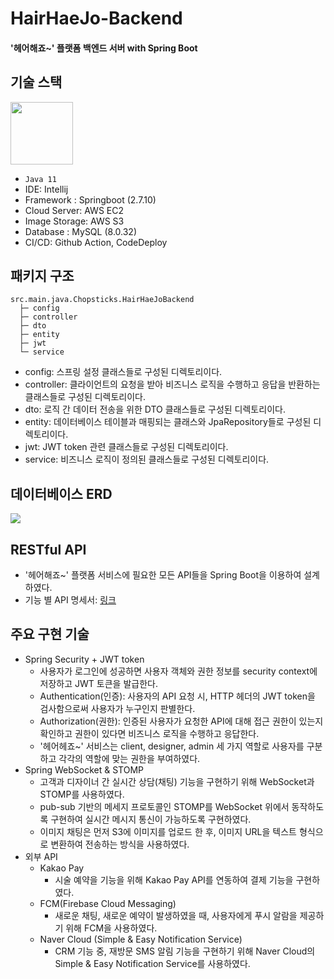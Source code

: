 # HairHaeJo-Backend
#### '헤어해죠~' 플랫폼 백엔드 서버 with Spring Boot

## 기술 스택
<img src="https://github.com/AJOU-Chopsticks/HairHaeJo-Backend/assets/102182032/32571dfc-65b4-4b19-86aa-82e37e1ca475" height="100"/>

* ```Java 11```
* IDE: Intellij
* Framework : Springboot (2.7.10)
* Cloud Server: AWS EC2
* Image Storage: AWS S3
* Database : MySQL (8.0.32)
* CI/CD: Github Action, CodeDeploy

## 패키지 구조
```
src.main.java.Chopsticks.HairHaeJoBackend
  ├─ config
  ├─ controller
  ├─ dto
  ├─ entity
  ├─ jwt
  └─ service
```
* config: 스프링 설정 클래스들로 구성된 디렉토리이다.
* controller: 클라이언트의 요청을 받아 비즈니스 로직을 수행하고 응답을 반환하는 클래스들로 구성된 디렉토리이다.
* dto: 로직 간 데이터 전송을 위한 DTO 클래스들로 구성된 디렉토리이다.
* entity: 데이터베이스 테이블과 매핑되는 클래스와 JpaRepository들로 구성된 디렉토리이다.
* jwt: JWT token 관련 클래스들로 구성된 디렉토리이다.
* service: 비즈니스 로직이 정의된 클래스들로 구성된 디렉토리이다.

## 데이터베이스 ERD

<img src="https://github.com/AJOU-Chopsticks/HairHaeJo-Backend/assets/102182032/2748eaf4-a597-4049-b6da-350d081c09e8">

## RESTful API

* '헤어해죠~' 플랫폼 서비스에 필요한 모든 API들을 Spring Boot을 이용하여 설계하였다.
* 기능 별 API 명세서: [링크](https://ripe-temper-5df.notion.site/API-6eb28a05dba14c05932af501c38467f8)

## 주요 구현 기술

* Spring Security + JWT token
  - 사용자가 로그인에 성공하면 사용자 객체와 권한 정보를 security context에 저장하고 JWT 토큰을 발급한다.
  - Authentication(인증): 사용자의 API 요청 시, HTTP 헤더의 JWT token을 검사함으로써 사용자가 누구인지 판별한다.
  - Authorization(권한): 인증된 사용자가 요청한 API에 대해 접근 권한이 있는지 확인하고 권한이 있다면 비즈니스 로직을 수행하고 응답한다.
  - '헤어헤죠~' 서비스는 client, designer, admin 세 가지 역할로 사용자를 구분하고 각각의 역할에 맞는 권한을 부여하였다.
* Spring WebSocket & STOMP
  - 고객과 디자이너 간 실시간 상담(채팅) 기능을 구현하기 위해 WebSocket과 STOMP를 사용하였다.
  - pub-sub 기반의 메세지 프로토콜인 STOMP를 WebSocket 위에서 동작하도록 구현하여 실시간 메시지 통신이 가능하도록 구현하였다.
  - 이미지 채팅은 먼저 S3에 이미지를 업로드 한 후, 이미지 URL을 텍스트 형식으로 변환하여 전송하는 방식을 사용하였다.
* 외부 API
  - Kakao Pay
    - 시술 예약을 기능을 위해 Kakao Pay API를 연동하여 결제 기능을 구현하였다.
  - FCM(Firebase Cloud Messaging)
    - 새로운 채팅, 새로운 예약이 발생하였을 때, 사용자에게 푸시 알람을 제공하기 위해 FCM을 사용하였다.
  - Naver Cloud (Simple & Easy Notification Service)
    - CRM 기능 중, 재방문 SMS 알림 기능을 구현하기 위해 Naver Cloud의 Simple & Easy Notification Service를 사용하였다.
